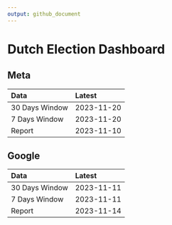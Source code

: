 ```yaml
---
output: github_document
---
```


# Dutch Election Dashboard



## Meta


|Data           |Latest     |
|:--------------|:----------|
|30 Days Window |2023-11-20 |
|7 Days Window  |2023-11-20 |
|Report         |2023-11-10 |

## Google


|Data           |Latest     |
|:--------------|:----------|
|30 Days Window |2023-11-11 |
|7 Days Window  |2023-11-11 |
|Report         |2023-11-14 |
